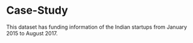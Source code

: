 # Case-Study
This dataset has funding information of the Indian startups from January 2015 to August 2017.
